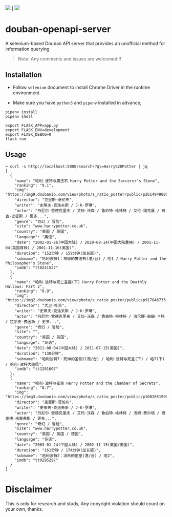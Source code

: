 ![](https://travis-ci.org/caryyu/douban-openapi-server.svg?branch=main) | ![](https://img.shields.io/docker/pulls/caryyu/douban-openapi-server.svg) 

# douban-openapi-server

A selenium-based Douban API server that provides an unofficial method for information querying

> Note: Any comments and issues are welcomed!!!

## Installation

 - Follow `selenium` document to install Chrome Driver in the runtime environment

 - Make sure you have `python3` and `pipenv` installed in advance,

  ```shell
  pipenv install
  pipenv shell

  export FLASK_APP=app.py
  export FLASK_ENV=development
  export FLASK_DEBUG=0
  flask run
  ```

## Usage

```shell
➜ curl -s http://localhost:5000/search\?q\=Harry%20Potter | jq
[
  {
    "name": "哈利·波特与魔法石 Harry Potter and the Sorcerer's Stone",
    "ranking": "9.1",
    "img": "https://img9.doubanio.com/view/photo/s_ratio_poster/public/p2614949805.webp",
    "director": "克里斯·哥伦布",
    "writer": "史蒂夫·克洛夫斯 / J·K·罗琳",
    "actor": "丹尼尔·雷德克里夫 / 艾玛·沃森 / 鲁伯特·格林特 / 艾伦·瑞克曼 / 玛吉·史密斯 / 更多...",
    "genre": "奇幻 / 冒险",
    "site": "www.harrypotter.co.uk",
    "country": "美国 / 英国",
    "language": "英语",
    "date": "2002-01-26(中国大陆) / 2020-08-14(中国大陆重映) / 2001-11-04(英国首映) / 2001-11-16(美国)",
    "duration": "152分钟 / 159分钟(加长版)",
    "subname": "哈利波特1：神秘的魔法石(港/台) / 哈1 / Harry Potter and the Philosopher's Stone",
    "imdb": "tt0241527"
  },
  {
    "name": "哈利·波特与死亡圣器(下) Harry Potter and the Deathly Hallows: Part 2",
    "ranking": "8.9",
    "img": "https://img2.doubanio.com/view/photo/s_ratio_poster/public/p917846733.webp",
    "director": "大卫·叶茨",
    "writer": "史蒂夫·克洛夫斯 / J·K·罗琳",
    "actor": "丹尼尔·雷德克里夫 / 艾玛·沃森 / 鲁伯特·格林特 / 海伦娜·伯翰·卡特 / 拉尔夫·费因斯 / 更多...",
    "genre": "奇幻 / 冒险",
    "site": "",
    "country": "美国 / 英国",
    "language": "英语",
    "date": "2011-08-04(中国大陆) / 2011-07-15(美国)",
    "duration": "130分钟",
    "subname": "哈利波特7：死神的圣物2(港/台) / 哈利·波特与死圣(下) / 哈7(下) / 哈利·波特大结局",
    "imdb": "tt1201607"
  },
  {
    "name": "哈利·波特与密室 Harry Potter and the Chamber of Secrets",
    "ranking": "8.7",
    "img": "https://img3.doubanio.com/view/photo/s_ratio_poster/public/p1082651990.webp",
    "director": "克里斯·哥伦布",
    "writer": "史蒂夫·克洛夫斯 / J·K·罗琳",
    "actor": "丹尼尔·雷德克里夫 / 艾玛·沃森 / 鲁伯特·格林特 / 汤姆·费尔顿 / 理查德·格雷弗斯 / 更多...",
    "genre": "奇幻 / 冒险",
    "site": "www.harrypotter.co.uk",
    "country": "美国 / 英国 / 德国",
    "language": "英语",
    "date": "2003-01-24(中国大陆) / 2002-11-15(英国/美国)",
    "duration": "161分钟 / 174分钟(加长版)",
    "subname": "哈利波特2：消失的密室(港/台) / 哈2",
    "imdb": "tt0295297"
  }
]
```

# Disclaimer

This is only for research and study, Any copyright violation should count on your own, thanks.

